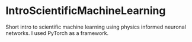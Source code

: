 # IntroScientificMachineLearning
Short intro to scientific machine learning using physics informed neuronal networks.  I used PyTorch as a framework.
